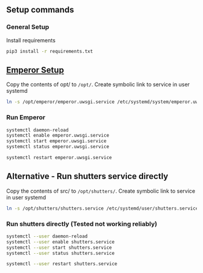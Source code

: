 ## Setup commands
### General Setup
Install requirements 
```bash
pip3 install -r requirements.txt
```

## [Emperor Setup](https://uwsgi-docs.readthedocs.io/en/latest/Emperor.html)

Copy the contents of opt/ to ```/opt/```. Create symbolic link to service in user systemd 
```bash
ln -s /opt/emperor/emperor.uwsgi.service /etc/systemd/system/emperor.uwsgi.service
```

### Run Emperor
```bash
systemctl daemon-reload
systemctl enable emperor.uwsgi.service
systemctl start emperor.uwsgi.service
systemctl status emperor.uwsgi.service
```
```bash
systemctl restart emperor.uwsgi.service
```

## Alternative - Run shutters service directly
Copy the contents of src/ to ```/opt/shutters/```. Create symbolic link to service in user systemd 
```bash
ln -s /opt/shutters/shutters.service /etc/systemd/user/shutters.service
```


### Run shutters directly (Tested not working reliably)
```bash
systemctl --user daemon-reload
systemctl --user enable shutters.service
systemctl --user start shutters.service
systemctl --user status shutters.service
```

```bash
systemctl --user restart shutters.service
```